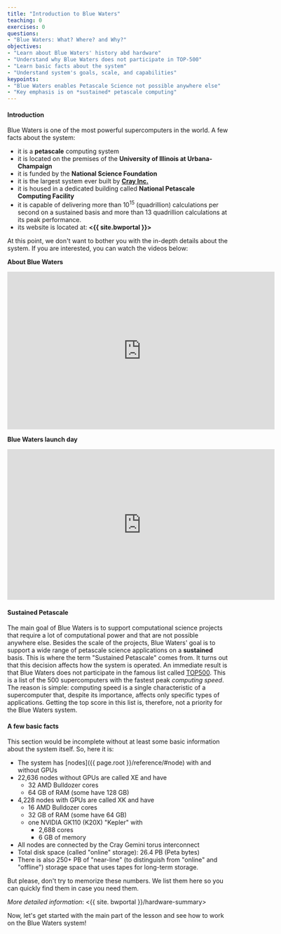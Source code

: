 ```yaml
---
title: "Introduction to Blue Waters"
teaching: 0
exercises: 0
questions:
- "Blue Waters: What? Where? and Why?"
objectives:
- "Learn about Blue Waters' history abd hardware"
- "Understand why Blue Waters does not participate in TOP-500"
- "Learn basic facts about the system"
- "Understand system's goals, scale, and capabilities"
keypoints:
- "Blue Waters enables Petascale Science not possible anywhere else"
- "Key emphasis is on *sustained* petascale computing"
---
```


#### Introduction

Blue Waters is one of the most powerful supercomputers in the world. A few facts about the system:

 - it is a **petascale** computing system
 - it is located on the premises of the **University of Illinois at Urbana-Champaign**
 - it is funded by the **National Science Foundation**
 - it is the largest system ever built by [**Cray Inc.**][cray]
 - it is housed in a dedicated building called **National Petascale Computing Facility**
 - it is capable of delivering more than 10<sup>15</sup> (quadrillion) calculations per
   second on a sustained basis and more than 13 quadrillion calculations at its peak performance.
 - its website is located at: **<{{ site.bwportal }}>**

At this point, we don't want to bother you with the in-depth details about the system.
If you are interested, you can watch the videos below:

**About Blue Waters**

<iframe width="610" height="359" src="https://www.youtube.com/embed/iyLD55PzXWs"
        frameborder="0" allow="autoplay; encrypted-media" allowfullscreen></iframe>

**Blue Waters launch day**

<iframe width="610" height="343" src="https://www.youtube.com/embed/r5eTe5sp-TA"
        frameborder="0" allow="autoplay; encrypted-media" allowfullscreen></iframe>


#### Sustained Petascale

The main goal of Blue Waters is to support computational science projects that require a lot
of computational power and that are not possible anywhere else. Besides the scale of the projects,
Blue Waters' goal is to support a wide range of petascale science applications
on a **sustained** basis. This is where the term "Sustained Petascale" comes from.
It turns out that this decision affects how the system is operated. An immediate
result is that Blue Waters does not participate in the famous list called [TOP500][top500].
This is a list of the 500 supercomputers with the fastest peak *computing speed*.
The reason is simple: computing speed is a single characteristic of a supercomputer that,
despite its importance, affects only specific types of applications. Getting the top score
in this list is, therefore, not a priority for the Blue Waters system.

#### A few basic facts

This section would be incomplete without at least some basic information about
the system itself. So, here it is:

 - The system has [nodes]({{ page.root }}/reference/#node) with and without GPUs
 - 22,636 nodes without GPUs are called XE and have
    - 32 AMD Bulldozer cores
    - 64 GB of RAM (some have 128 GB)
 -  4,228 nodes with GPUs are called XK and have
    - 16 AMD Bulldozer cores
    - 32 GB of RAM (some have 64 GB)
    - one NVIDIA GK110 (K20X) "Kepler" with
      - 2,688 cores
      - 6 GB of memory
 - All nodes are connected by the Cray Gemini torus interconnect
 - Total disk space (called "online" storage): 26.4 PB (Peta bytes)
 - There is also 250+ PB of "near-line" (to distinguish from "online" and "offline") storage space
   that uses tapes for long-term storage.

But please, don't try to memorize these numbers. We list them here so you can quickly find them in case you need them.

*More detailed information*: <{{ site. bwportal }}/hardware-summary>

Now, let's get started with the main part of the lesson and see how to work on the Blue Waters system!

[top500]: https://www.top500.org/lists/top500/
[cray]: https://www.cray.com
